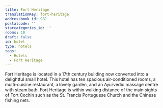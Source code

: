 ```yaml
---
title: Fort Heritage
translationKey: fort-heritage
addressbook_id: 981
postalcode: ''
starcategories_id: ''
rooms: 10
draft: false
id: hotel
type: hotels
tags:
  - Hotels
  - Fort Heritage
---
```

Fort Heritage is located in a 17th century building now converted into a delightful small hotel.     This hotel has ten spacious air-conditioned rooms, a multi-cuisine restaurant, a lovely garden, and an Ayurvedic massage centre with steam bath.    Fort Heritage is within walking distance of the main sights of Fort Cochin such as the St. Francis Portuguese Church and the Chinese fishing nets.